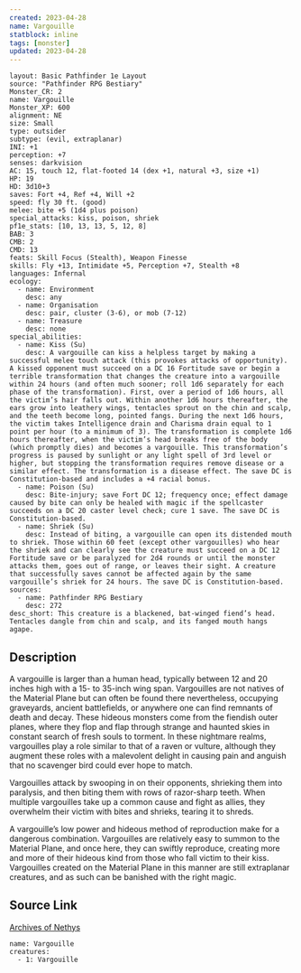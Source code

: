 ```yaml
---
created: 2023-04-28
name: Vargouille
statblock: inline
tags: [monster]
updated: 2023-04-28
---
```

```statblock
layout: Basic Pathfinder 1e Layout
source: "Pathfinder RPG Bestiary"
Monster_CR: 2
name: Vargouille
Monster_XP: 600
alignment: NE
size: Small
type: outsider
subtype: (evil, extraplanar)
INI: +1
perception: +7
senses: darkvision
AC: 15, touch 12, flat-footed 14 (dex +1, natural +3, size +1)
HP: 19
HD: 3d10+3
saves: Fort +4, Ref +4, Will +2
speed: fly 30 ft. (good)
melee: bite +5 (1d4 plus poison)
special_attacks: kiss, poison, shriek
pf1e_stats: [10, 13, 13, 5, 12, 8]
BAB: 3
CMB: 2
CMD: 13
feats: Skill Focus (Stealth), Weapon Finesse
skills: Fly +13, Intimidate +5, Perception +7, Stealth +8
languages: Infernal
ecology:
  - name: Environment
    desc: any
  - name: Organisation
    desc: pair, cluster (3-6), or mob (7-12)
  - name: Treasure
    desc: none
special_abilities:
  - name: Kiss (Su)
    desc: A vargouille can kiss a helpless target by making a successful melee touch attack (this provokes attacks of opportunity). A kissed opponent must succeed on a DC 16 Fortitude save or begin a terrible transformation that changes the creature into a vargouille within 24 hours (and often much sooner; roll 1d6 separately for each phase of the transformation). First, over a period of 1d6 hours, all the victim’s hair falls out. Within another 1d6 hours thereafter, the ears grow into leathery wings, tentacles sprout on the chin and scalp, and the teeth become long, pointed fangs. During the next 1d6 hours, the victim takes Intelligence drain and Charisma drain equal to 1 point per hour (to a minimum of 3). The transformation is complete 1d6 hours thereafter, when the victim’s head breaks free of the body (which promptly dies) and becomes a vargouille. This transformation’s progress is paused by sunlight or any light spell of 3rd level or higher, but stopping the transformation requires remove disease or a similar effect. The transformation is a disease effect. The save DC is Constitution-based and includes a +4 racial bonus.
  - name: Poison (Su)
    desc: Bite-injury; save Fort DC 12; frequency once; effect damage caused by bite can only be healed with magic if the spellcaster succeeds on a DC 20 caster level check; cure 1 save. The save DC is Constitution-based.
  - name: Shriek (Su)
    desc: Instead of biting, a vargouille can open its distended mouth to shriek. Those within 60 feet (except other vargouilles) who hear the shriek and can clearly see the creature must succeed on a DC 12 Fortitude save or be paralyzed for 2d4 rounds or until the monster attacks them, goes out of range, or leaves their sight. A creature that successfully saves cannot be affected again by the same vargouille’s shriek for 24 hours. The save DC is Constitution-based.
sources:
  - name: Pathfinder RPG Bestiary
    desc: 272
desc_short: This creature is a blackened, bat-winged fiend’s head. Tentacles dangle from chin and scalp, and its fanged mouth hangs agape.
```
## Description
A vargouille is larger than a human head, typically between 12 and 20 inches high with a 15- to 35-inch wing span. Vargouilles are not natives of the Material Plane but can often be found there nevertheless, occupying graveyards, ancient battlefields, or anywhere one can find remnants of death and decay. These hideous monsters come from the fiendish outer planes, where they flop and flap through strange and haunted skies in constant search of fresh souls to torment. In these nightmare realms, vargouilles play a role similar to that of a raven or vulture, although they augment these roles with a malevolent delight in causing pain and anguish that no scavenger bird could ever hope to match.

Vargouilles attack by swooping in on their opponents, shrieking them into paralysis, and then biting them with rows of razor-sharp teeth. When multiple vargouilles take up a common cause and fight as allies, they overwhelm their victim with bites and shrieks, tearing it to shreds.

A vargouille’s low power and hideous method of reproduction make for a dangerous combination. Vargouilles are relatively easy to summon to the Material Plane, and once here, they can swiftly reproduce, creating more and more of their hideous kind from those who fall victim to their kiss. Vargouilles created on the Material Plane in this manner are still extraplanar creatures, and as such can be banished with the right magic.
## Source Link
[Archives of Nethys](https://aonprd.com/MonsterDisplay.aspx?ItemName=Vargouille)
```encounter-table
name: Vargouille
creatures:
  - 1: Vargouille
```
